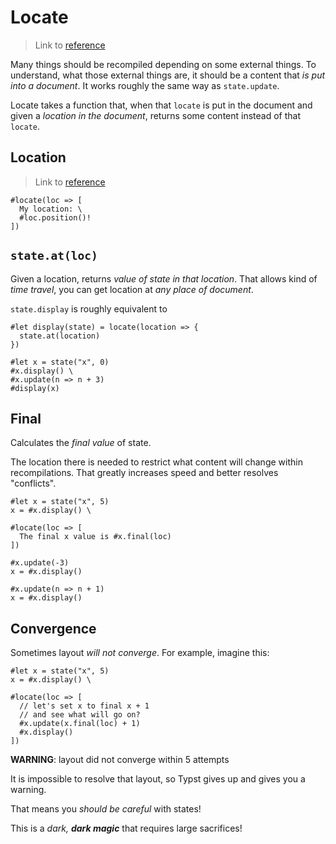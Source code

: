 # Locate
> Link to [reference](https://typst.app/docs/reference/meta/locate/)

Many things should be recompiled depending on some external things.
To understand, what those external things are, it should be a content that
_is put into a document_. It works roughly the same way as `state.update`.

Locate takes a function that, when that `locate` is put in the document
and given a _location in the document_, returns some content instead of that `locate`.

## Location
> Link to [reference](https://typst.app/docs/reference/meta/location/)

```typ
#locate(loc => [
  My location: \
  #loc.position()!
])
```

## `state.at(loc)`
Given a location, returns _value of state in that location_.
That allows kind of _time travel_, you can get location at _any place of document_.

`state.display` is roughly equivalent to
```typ
#let display(state) = locate(location => {
  state.at(location)
})

#let x = state("x", 0)
#x.display() \
#x.update(n => n + 3)
#display(x)
```

## Final
Calculates the _final value_ of state.

The location there is needed to restrict what content will change within recompilations.
That greatly increases speed and better resolves "conflicts".
```typ
#let x = state("x", 5)
x = #x.display() \

#locate(loc => [
  The final x value is #x.final(loc)
])

#x.update(-3)
x = #x.display()

#x.update(n => n + 1)
x = #x.display()
```

## Convergence
Sometimes layout _will not converge_. For example, imagine this:

```typ
#let x = state("x", 5)
x = #x.display() \

#locate(loc => [
  // let's set x to final x + 1
  // and see what will go on?
  #x.update(x.final(loc) + 1)
  #x.display()
])
```

**WARNING**: layout did not converge within 5 attempts

It is impossible to resolve that layout, so Typst gives up and gives you a warning.

That means you _should be careful_ with states!

This is a _dark, **dark magic**_ that requires large sacrifices!
